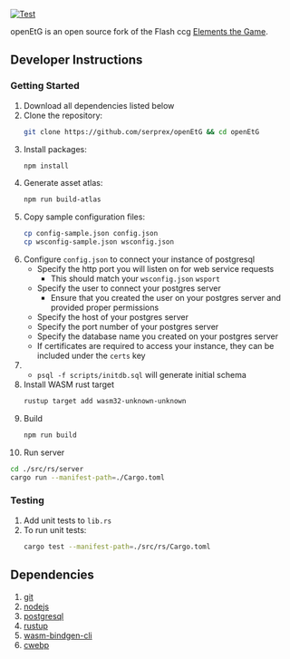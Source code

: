 [![Test](https://github.com/serprex/openEtG/workflows/.github/workflows/cargo-test.yml/badge.svg)](https://github.com/serprex/openEtG/actions?query=workflow%3A.github%2Fworkflows%2Fcargo-test.yml)

openEtG is an open source fork of the Flash ccg [Elements the Game](http://elementsthegame.com).

## Developer Instructions

### Getting Started
1. Download all dependencies listed below
2. Clone the repository:
   ```sh
   git clone https://github.com/serprex/openEtG && cd openEtG
   ```
3. Install packages:
   ```sh
   npm install
   ```
4. Generate asset atlas:
   ```sh
   npm run build-atlas
   ```
5. Copy sample configuration files:
   ```sh
   cp config-sample.json config.json
   cp wsconfig-sample.json wsconfig.json
   ```
6. Configure `config.json` to connect your instance of postgresql
   - Specify the http port you will listen on for web service requests
     - This should match your `wsconfig.json` `wsport`
   - Specify the user to connect your postgres server
     - Ensure that you created the user on your postgres server and provided proper permissions
   - Specify the host of your postgres server
   - Specify the port number of your postgres server
   - Specify the database name you created on your postgres server
   - If certificates are required to access your instance, they can be included under the `certs` key
7.
   - `psql -f scripts/initdb.sql` will generate initial schema
8. Install WASM rust target
   ```sh
   rustup target add wasm32-unknown-unknown
   ```
9. Build
   ```sh
   npm run build
   ```
10. Run server
   ```sh
   cd ./src/rs/server
   cargo run --manifest-path=./Cargo.toml
   ```
### Testing

1. Add unit tests to `lib.rs`
2. To run unit tests:
   ```sh
   cargo test --manifest-path=./src/rs/Cargo.toml
   ```

## Dependencies

1. [git](http://git-scm.com)
1. [nodejs](https://nodejs.org)
1. [postgresql](https://www.postgresql.org/)
1. [rustup](https://rustup.rs)
1. [wasm-bindgen-cli](https://rustwasm.github.io/wasm-bindgen/reference/cli.html)
1. [cwebp](https://developers.google.com/speed/webp/docs/cwebp)
